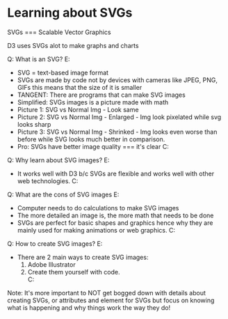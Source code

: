 # Learning about SVGs

SVGs === Scalable Vector Graphics 

D3 uses SVGs alot to make graphs and charts


Q: What is an SVG?
E: 
- SVG = text-based image format
- SVGs are made by code not by devices with cameras like JPEG, PNG, GIFs
this means that the size of it is smaller
- TANGENT: There are programs that can make SVG images
- Simplified: SVGs images is a picture made with math
- Picture 1: SVG vs Normal Img - Look same
- Picture 2: SVG vs Normal Img - Enlarged - Img look pixelated while svg looks sharp
- Picture 3: SVG vs Normal Img - Shrinked - Img looks even worse than before while SVG looks much better in comparison. 
- Pro: SVGs have better image quality === it's clear
C: 


Q: Why learn about SVG images?
E: 
- It works well with D3 b/c SVGs are flexible and works well with other web technologies. 
C:

Q: What are the cons of SVG images
E: 
- Computer needs to do calculations to make SVG images
- The more detailed an image is, the more math that needs to be done
- SVGs are perfect for basic shapes and graphics hence why they are mainly
used for making animations or web graphics. 
C:


Q: How to create SVG images?
E: 
- There are 2 main ways to create SVG images:
	1. Adobe Illustrator 
	2. Create them yourself with code.  
C:

Note: It's more important to NOT get bogged down with details about creating SVGs, or attributes and element for SVGs but focus on knowing what is happening and why things work the way they do!
